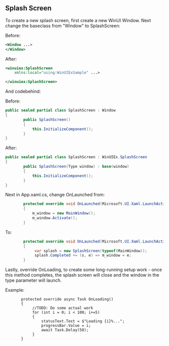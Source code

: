 ## Splash Screen

To create a new splash screen, first create a new WinUI Window.
Next change the baseclass from "Window" to SplashScreen:

Before:
```xml
<Window ...>
</Window>
```
After:
```xml
<winuiex:SplashScreen
    xmlns:local="using:WinUIExSample" ...>

</winuiex:SplashScreen>
```
And codebehind:

Before:
```cs
public sealed partial class SplashScreen : Window
{
        public SplashScreen()
        {
            this.InitializeComponent();
        }
}
```
After:
```cs
public sealed partial class SplashScreen : WinUIEx.SplashScreen
{
        public SplashScreen(Type window) : base(window)
        {
            this.InitializeComponent();
        }
}
```

Next in App.xaml.cs, change OnLaunched from:
```cs
        protected override void OnLaunched(Microsoft.UI.Xaml.LaunchActivatedEventArgs args)
        {
            m_window = new MainWindow();
            m_window.Activate();
        }
```
To:
```cs
        protected override void OnLaunched(Microsoft.UI.Xaml.LaunchActivatedEventArgs args)
        {
             var splash = new SplashScreen(typeof(MainWindow));
             splash.Completed += (s, e) => m_window = e;
        }
```

Lastly, override OnLoading, to create some long-running setup work - once this method completes, the splash screen will close and the window in the type parameter will launch.

Example:
```
       protected override async Task OnLoading()
       {
            //TODO: Do some actual work
            for (int i = 0; i < 100; i+=5)
            {
                statusText.Text = $"Loading {i}%...";
                progressBar.Value = i;
                await Task.Delay(50);
            }
       }
```